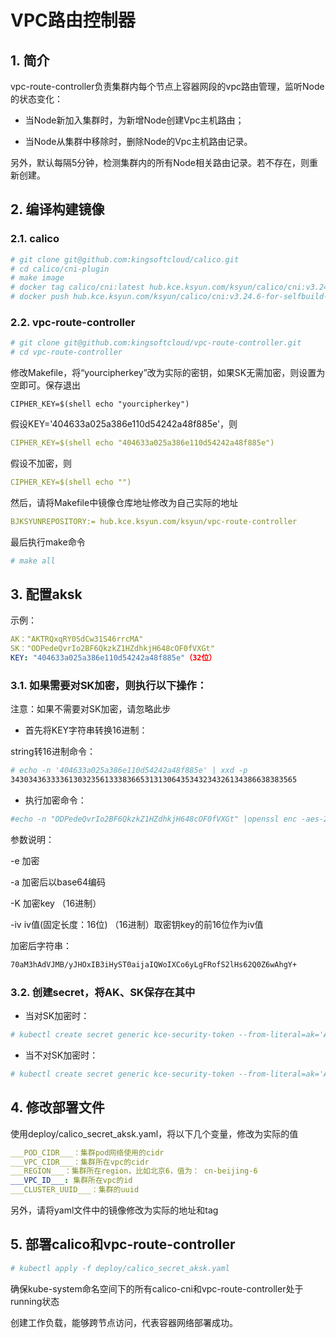 # VPC路由控制器

## 1. 简介

  vpc-route-controller负责集群内每个节点上容器网段的vpc路由管理，监听Node的状态变化：
  
  * 当Node新加入集群时，为新增Node创建Vpc主机路由；
  
  * 当Node从集群中移除时，删除Node的Vpc主机路由记录。

  另外，默认每隔5分钟，检测集群内的所有Node相关路由记录。若不存在，则重新创建。

## 2. 编译构建镜像

### 2.1. calico
```sh
# git clone git@github.com:kingsoftcloud/calico.git
# cd calico/cni-plugin
# make image
# docker tag calico/cni:latest hub.kce.ksyun.com/ksyun/calico/cni:v3.24.6-for-selfbuild-cluster
# docker push hub.kce.ksyun.com/ksyun/calico/cni:v3.24.6-for-selfbuild-cluster
```
### 2.2. vpc-route-controller
```sh
# git clone git@github.com:kingsoftcloud/vpc-route-controller.git
# cd vpc-route-controller
```
修改Makefile，将“yourcipherkey”改为实际的密钥，如果SK无需加密，则设置为空即可。保存退出
```
CIPHER_KEY=$(shell echo "yourcipherkey")
```
假设KEY='404633a025a386e110d54242a48f885e'，则
```yaml
CIPHER_KEY=$(shell echo "404633a025a386e110d54242a48f885e")
```
假设不加密，则
```yaml
CIPHER_KEY=$(shell echo "")
```

然后，请将Makefile中镜像仓库地址修改为自己实际的地址
```yaml
BJKSYUNREPOSITORY:= hub.kce.ksyun.com/ksyun/vpc-route-controller
```

最后执行make命令
```sh
# make all
```

## 3. 配置aksk
示例：
```yaml
AK："AKTRQxqRY0SdCw31S46rrcMA"
SK："ODPedeQvrIo2BF6QkzkZ1HZdhkjH648cOF0fVXGt"
KEY: "404633a025a386e110d54242a48f885e"（32位）
```
### 3.1. 如果需要对SK加密，则执行以下操作：
注意：如果不需要对SK加密，请忽略此步

* 首先将KEY字符串转换16进制：

string转16进制命令：
```sh
# echo -n '404633a025a386e110d54242a48f885e' | xxd -p
3430343633336130323561333836653131306435343234326134386638383565
```
* 执行加密命令：
```sh
#echo -n "ODPedeQvrIo2BF6QkzkZ1HZdhkjH648cOF0fVXGt" |openssl enc -aes-256-cbc -e -a -K 3430343633336130323561333836653131306435343234326134386638383565 -iv 34303436333361303235613338366531
```
参数说明：

  -e 加密
  
  -a  加密后以base64编码
  
  -K 加密key （16进制）
  
  -iv iv值(固定长度：16位)   （16进制）取密钥key的前16位作为iv值

加密后字符串：
```sh
70aM3hAdVJMB/yJHOxIB3iHyST0aijaIQWoIXCo6yLgFRofS2lHs62Q0Z6wAhgY+
```

### 3.2. 创建secret，将AK、SK保存在其中
* 当对SK加密时：
```sh
# kubectl create secret generic kce-security-token --from-literal=ak='AKTRQxqRY0SdCw31S46rrcMA' --from-literal=sk='70aM3hAdVJMB/yJHOxIB3iHyST0aijaIQWoIXCo6yLgFRofS2lHs62Q0Z6wAhgY+' --from-literal=cipher='aes256+base64'
```
* 当不对SK加密时：
```sh
# kubectl create secret generic kce-security-token --from-literal=ak='AKTRQxqRY0SdCw31S46rrcMA' --from-literal=sk='ODPedeQvrIo2BF6QkzkZ1HZdhkjH648cOF0fVXGt'
```
## 4. 修改部署文件
使用deploy/calico_secret_aksk.yaml，将以下几个变量，修改为实际的值
```yaml
___POD_CIDR___：集群pod网络使用的cidr
___VPC_CIDR___：集群所在vpc的cidr
___REGION___：集群所在region，比如北京6，值为： cn-beijing-6
___VPC_ID___: 集群所在vpc的id
___CLUSTER_UUID___：集群的uuid
```

另外，请将yaml文件中的镜像修改为实际的地址和tag

## 5. 部署calico和vpc-route-controller
```sh
# kubectl apply -f deploy/calico_secret_aksk.yaml
```
确保kube-system命名空间下的所有calico-cni和vpc-route-controller处于running状态

创建工作负载，能够跨节点访问，代表容器网络部署成功。
